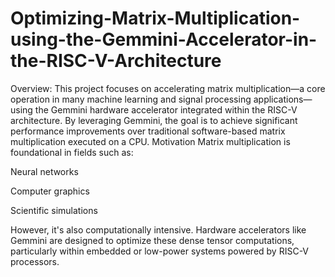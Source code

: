 # Optimizing-Matrix-Multiplication-using-the-Gemmini-Accelerator-in-the-RISC-V-Architecture
Overview:
This project focuses on accelerating matrix multiplication—a core operation in many machine learning and signal processing applications—using the Gemmini hardware accelerator integrated within the RISC-V architecture. By leveraging Gemmini, the goal is to achieve significant performance improvements over traditional software-based matrix multiplication executed on a CPU.
Motivation
Matrix multiplication is foundational in fields such as:

Neural networks

Computer graphics

Scientific simulations

However, it's also computationally intensive. Hardware accelerators like Gemmini are designed to optimize these dense tensor computations, particularly within embedded or low-power systems powered by RISC-V processors.
